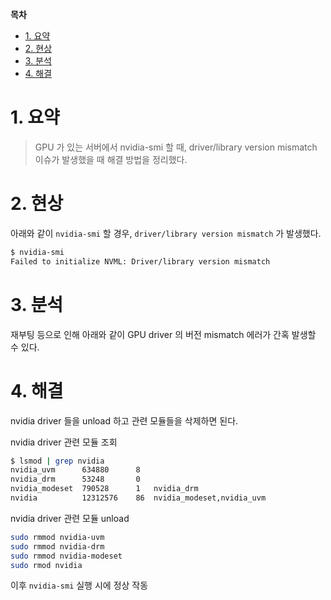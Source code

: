 **목차**

- [1. 요약](#1-요약)
- [2. 현상](#2-현상)
- [3. 분석](#3-분석)
- [4. 해결](#4-해결)

# 1. 요약

> GPU 가 있는 서버에서 nvidia-smi 할 때, driver/library version mismatch 이슈가 발생했을 때 해결 방법을 정리했다.

# 2. 현상

아래와 같이 `nvidia-smi` 할 경우, `driver/library version mismatch` 가 발생했다.

``` bash
$ nvidia-smi
Failed to initialize NVML: Driver/library version mismatch
```

# 3. 분석

재부팅 등으로 인해 아래와 같이 GPU driver 의 버전 mismatch 에러가 간혹 발생할 수 있다.

# 4. 해결

nvidia driver 들을 unload 하고 관련 모듈들을 삭제하면 된다.

nvidia driver 관련 모듈 조회

``` bash
$ lsmod | grep nvidia
nvidia_uvm      634880      8
nvidia_drm      53248       0
nvidia_modeset  790528      1   nvidia_drm
nvidia          12312576    86  nvidia_modeset,nvidia_uvm
```

nvidia driver 관련 모듈 unload

``` bash
sudo rmmod nvidia-uvm
sudo rmmod nvidia-drm
sudo rmmod nvidia-modeset
sudo rmod nvidia
```

이후 `nvidia-smi` 실행 시에 정상 작동